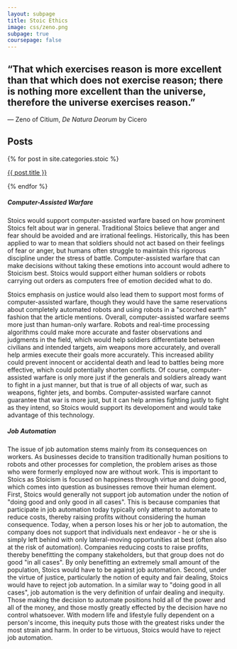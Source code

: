 ```yaml
---
layout: subpage
title: Stoic Ethics
image: css/zeno.png
subpage: true
coursepage: false
---
```


<h2> “That which exercises reason is more excellent than that which does not exercise reason; there is nothing more excellent than the universe, therefore the universe exercises reason.” </h2>
<p> ― Zeno of Citium, <i>De Natura Deorum</i> by Cicero </p>

<h2> Posts </h2>

{% for post in site.categories.stoic %}
  <p>
    <a href="{{ site.baseurl | append: post.url }}">{{ post.title }}</a>
    
  </p>
{% endfor %}

##### Computer-Assisted Warfare
Stoics would support computer-assisted warfare based on how prominent Stoics felt about war in general. Traditional Stoics believe that anger and fear should be avoided and are irrational feelings. Historically, this has been applied to war to mean that soldiers should not act based on their feelings of fear or anger, but humans often struggle to maintain this rigorous discipline under the stress of battle. Computer-assisted warfare that can make decisions without taking these emotions into account would adhere to Stoicism best. Stoics would support either human soldiers or robots carrying out orders as computers free of emotion decided what to do. 

Stoics emphasis on justice would also lead them to support most forms of computer-assisted warfare, though they would have the same reservations about completely automated robots and using robots in a "scorched earth" fashion that the article mentions. Overall, computer-assisted warfare seems more just than human-only warfare. Robots and real-time processing algorithms could make more accurate and faster observations and judgments in the field, which would help soldiers differentiate between civilians and intended targets, aim weapons more accurately, and overall help armies execute their goals more accurately. This increased ability could prevent innocent or accidental death and lead to battles being more effective, which could potentially shorten conflicts. Of course, computer-assisted warfare is only more just if the generals and soldiers already want to fight in a just manner, but that is true of all objects of war, such as weapons, fighter jets, and bombs. Computer-assisted warfare cannot guarantee that war is more just, but it can help armies fighting justly to fight as they intend, so Stoics would support its developoment and would take advantage of this technology. 

##### Job Automation
The issue of job automation stems mainly from its consequences on workers.  As businesses decide to transition traditionally human positions to robots and other processes for completion, the problem arises as those who were formerly employed now are without work.  This is important to Stoics as Stoicism is focused on happiness through virtue and doing good, which comes into question as businesses remove their human element.  First, Stoics would generally not support job automation under the notion of "doing good and only good in all cases".  This is because companies that participate in job automation today typically only attempt to automate to reduce costs, thereby raising profits without considering the human consequence.  Today, when a person loses his or her job to automation, the company does not support that individuals next endeavor - he or she is simply left behind with only lateral-moving opportunities at best (often also at the risk of automation).  Companies reducing costs to raise profits, thereby benefitting the company stakeholders, but that group does not do good "in all cases".  By only benefitting an extremely small amount of the population, Stoics would have to be against job automation.  Second, under the virtue of justice, particularly the notion of equity and fair dealing, Stoics would have to reject job automation.  In a similar way to "doing good in all cases", job automation is the very definition of unfair dealing and inequity.  Those making the decision to automate positions hold all of the power and all of the money, and those mostly greatly effected by the decision have no control whatsoever.  With modern life and lifestyle fully dependent on a person's income, this inequity puts those with the greatest risks under the most strain and harm.  In order to be virtuous, Stoics would have to reject job automation.


